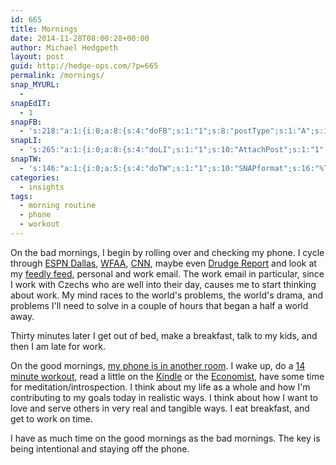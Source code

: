 ```yaml
---
id: 665
title: Mornings
date: 2014-11-28T08:00:28+00:00
author: Michael Hedgpeth
layout: post
guid: http://hedge-ops.com/?p=665
permalink: /mornings/
snap_MYURL:
  - 
snapEdIT:
  - 1
snapFB:
  - 's:218:"a:1:{i:0;a:8:{s:4:"doFB";s:1:"1";s:8:"postType";s:1:"A";s:10:"AttachPost";s:1:"2";s:10:"SNAPformat";s:16:"%TITLE% - %SURL%";s:9:"isAutoImg";s:1:"A";s:8:"imgToUse";s:0:"";s:9:"isAutoURL";s:1:"A";s:8:"urlToUse";s:0:"";}}";'
snapLI:
  - 's:265:"a:1:{i:0;a:8:{s:4:"doLI";s:1:"1";s:10:"AttachPost";s:1:"1";s:10:"SNAPformat";s:41:"New post has been published on %SITENAME%";s:11:"SNAPformatT";s:18:"New Post - %TITLE%";s:9:"isAutoImg";s:1:"A";s:8:"imgToUse";s:0:"";s:9:"isAutoURL";s:1:"A";s:8:"urlToUse";s:0:"";}}";'
snapTW:
  - 's:146:"a:1:{i:0;a:5:{s:4:"doTW";s:1:"1";s:10:"SNAPformat";s:16:"%TITLE% - %SURL%";s:8:"attchImg";s:1:"1";s:9:"isAutoImg";s:1:"A";s:8:"imgToUse";s:0:"";}}";'
categories:
  - insights
tags:
  - morning routine
  - phone
  - workout
---
```

On the bad mornings, I begin by rolling over and checking my phone. I cycle through <a href="http://www.espndallas.com" target="_blank">ESPN Dallas</a>, <a href="http://www.wfaa.com" target="_blank">WFAA</a>, <a href="http://www.cnn.com" target="_blank">CNN</a>, maybe even <a href="http://www.drudgereport.com" target="_blank">Drudge Report</a> and look at my <a href="http://feedly.com/" target="_blank">feedly feed</a>, personal and work email. The work email in particular, since I work with Czechs who are well into their day, causes me to start thinking about work. My mind races to the world's problems, the world's drama, and problems I'll need to solve in a couple of hours that began a half a world away.<!--more-->

Thirty minutes later I get out of bed, make a breakfast, talk to my kids, and then I am late for work.

On the good mornings, <a title="Sanitize Your Smartphone with Republic Wireless" href="http://hedge-ops.com/sanitize-your-smartphone-with-republic-wireless/" target="_blank">my phone is in another room</a>. I wake up, do a <a href="http://en.wikipedia.org/wiki/Shovelglove" target="_blank">14 minute workout</a>, read a little on the <a title="Focus with the Amazon Kindle" href="http://hedge-ops.com/focus-with-the-amazon-kindle/" target="_blank">Kindle</a> or the <a title="The Economist Keeps it Real" href="http://hedge-ops.com/the-economist-keeps-it-real/" target="_blank">Economist</a>, have some time for meditation/introspection. I think about my life as a whole and how I'm contributing to my goals today in realistic ways. I think about how I want to love and serve others in very real and tangible ways. I eat breakfast, and get to work on time.

I have as much time on the good mornings as the bad mornings. The key is being intentional and staying off the phone.